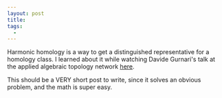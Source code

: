 ```yaml
---
layout: post
title: 
tags:
  - 
---
```


Harmonic homology is a way to get a distinguished representative for a 
homology class. I learned about it while watching Davide Gurnari's talk 
at the applied algebraic topology network [here][1].

This should be a VERY short post to write, since it solves an obvious problem,
and the math is super easy.



[1]: https://www.youtube.com/watch?v=wPx5p5YLFsk
